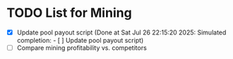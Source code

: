 # TODO List for Mining

- [x] Update pool payout script  (Done at Sat Jul 26 22:15:20 2025: Simulated completion: - [ ] Update pool payout script)
- [ ] Compare mining profitability vs. competitors